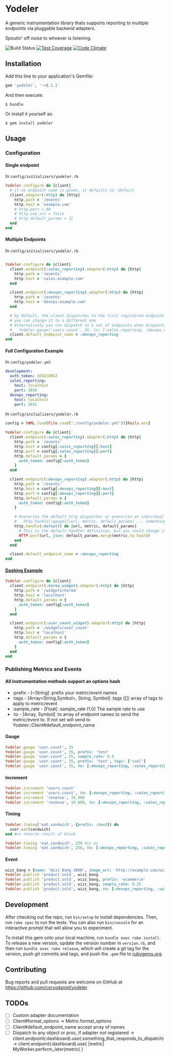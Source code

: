 # Yodeler

A generic instrumentation library thats supports reporting to multiple endpoints via pluggable backend adapters.

Spoutin' off noise to whoever is listening.

![Build Status](https://travis-ci.org/coryodaniel/yodeler.svg "Build Status")
[![Test Coverage](https://codeclimate.com/github/coryodaniel/yodeler/badges/coverage.svg)](https://codeclimate.com/github/coryodaniel/yodeler/coverage)
[![Code Climate](https://codeclimate.com/github/coryodaniel/yodeler/badges/gpa.svg)](https://codeclimate.com/github/coryodaniel/yodeler)

## Installation

Add this line to your application's Gemfile:

```ruby
gem 'yodeler', '~>0.1.1'
```

And then execute:

    $ bundle

Or install it yourself as:

    $ gem install yodeler

## Usage

### Configuration

#### Single endpoint
In ```config/initializers/yodeler.rb```
```ruby
Yodeler.configure do |client|
  # if no endpoint name is given, it defaults to :default
  client.adapter(:http) do |http|
    http.path = '/events'
    http.host = 'example.com'
    # http.port = 80
    # http.use_ssl = false
    # http.default_params = {}
  end
end
```

#### Multiple Endpoints
In ```config/initializers/yodeler.rb```
```ruby

Yodeler.configure do |client|
  client.endpoint(:sales_reporting).adapter(:http) do |http|
    http.path = '/events'
    http.host = 'sales.example.com'
  end

  client.endpoint(:devops_reporting).adapter(:http) do |http|
    http.path = '/events'
    http.host = 'devops.example.com'
  end

  # by default, the client dispatches to the first registered endpoint
  # you can change it to a different one
  # Alternatively you can dispatch to a set of endpoints when dispatching a metric
  #   Yodeler.gauge('users.count', 35, to: [:sales_reporting, :devops_reporting])
  client.default_endpoint_name = :devops_reporting
end
```

#### Full Configuration Example
In ```config/yodeler.yml```
```yaml
development:
  auth_token: SOSECUREZ
  sales_reporting:
    host: localhost
    port: 3030
  devops_reporting:
    host: localhost
    port: 3031    
```

In ```config/initializers/yodeler.rb```
```ruby
config = YAML.load(File.read("./config/yodeler.yml"))[Rails.env]

Yodeler.configure do |client|
  client.endpoint(:sales_reporting).adapter(:http) do |http|
    http.path = '/events'
    http.host = config[:sales_reporting][:host]
    http.port = config[:sales_reporting][:port]
    http.default_params = {
      auth_token: config[:auth_token]
    }
  end

  client.endpoint(:devops_reporting).adapter(:http) do |http|
    http.path = '/events'
    http.host = config[:devops_reporting][:host]
    http.port = config[:devops_reporting][:port]
    http.default_params = {
      auth_token: config[:auth_token]
    }

    # Overwrite the default http dispatcher or overwrite an individual metric dispatcher
    #   http.handle(:gauge){|url, metric, default_params| ... something cool ... }
    http.handle(:default) do |url, metric, default_params|
      # This is the default handler definition, but you could change it
      HTTP.post(url, json: default_params.merge(metric.to_hash))
    end
  end

  client.default_endpoint_name = :devops_reporting
end

```

#### [Dashing Example](https://github.com/shopify/dashing)
```ruby
Yodeler.configure do |client|
  client.endpoint(:karma_widget).adapter(:http) do |http|
    http.path = '/widgets/karma'
    http.host = 'localhost'
    http.default_params = {
      auth_token: config[:auth_token]
    }
  end

  client.endpoint(:user_count_widget).adapter(:http) do |http|
    http.path = '/widgets/user_count'
    http.host = 'localhost'
    http.default_params = {
      auth_token: config[:auth_token]
    }
  end
end
```

### Publishing Metrics and Events

#### All instrumentation methods support an options hash

* :prefix - [~String] :prefix your metric/event names
* :tags   - [Array<String,Symbol>, String, Symbol] :tags ([]) array of tags to apply to metric/event
* :sample_rate - [Float] :sample_rate (1.0) The sample rate to use
* :to - [Array<Symbol>, Symbol] :to array of endpoint names to send the metric/event to. If not set will send to Yodeler::Client#default_endpoint_name

#### Gauge
```ruby
Yodeler.gauge 'user.count', 35
Yodeler.gauge 'user.count', 35, prefix: 'test'
Yodeler.gauge 'user.count', 35, sample_rate: 0.5
Yodeler.gauge 'user.count', 35, prefix: 'test', tags: ['cool']
Yodeler.gauge 'user.count', 35, to: [:devops_reporting, :sales_reporting]
```

#### Increment
```ruby
Yodeler.increment 'users.count'
Yodeler.increment 'users.count', to: [:devops_reporting, :sales_reporting]
Yodeler.increment 'revenue', 10_000
Yodeler.increment 'revenue', 10_000, to: [:devops_reporting, :sales_reporting]

```

#### Timing
```ruby
Yodeler.timing('eat.sandwich', {prefix: :test}) do
  user.eat(sandwich)
end #=> returns result of block

Yodeler.timing 'eat.sandwich', 250 #in ms
Yodeler.timing 'eat.sandwich', 250, to: [:devops_reporting, :sales_reporting]
```

#### Event
```ruby
wizz_bang = {name: 'Wizz Bang 3000', image_url: 'http://example.com/wizzbang.jpg'}
Yodeler.publish 'product.sold', wizz_bang
Yodeler.publish 'product.sold', wizz_bang, prefix: 'ecommerce'
Yodeler.publish 'product.sold', wizz_bang, sample_rate: 0.25
Yodeler.publish 'product.sold', wizz_bang, to: [:devops_reporting, :sales_reporting]
```

## Development

After checking out the repo, run `bin/setup` to install dependencies. Then, run `rake spec` to run the tests. You can also run `bin/console` for an interactive prompt that will allow you to experiment.

To install this gem onto your local machine, run `bundle exec rake install`. To release a new version, update the version number in `version.rb`, and then run `bundle exec rake release`, which will create a git tag for the version, push git commits and tags, and push the `.gem` file to [rubygems.org](https://rubygems.org).

## Contributing

Bug reports and pull requests are welcome on GitHub at https://github.com/coryodaniel/yodeler.

## TODOs
  * [ ] Custom adapter documentation
  * [ ] Client#format_options -> Metric.format_options
  * [ ] Client#default_endpoint_name accept array of names
  * [ ] Dispatch to any object or proc, if adapter not registered
    -> client.endpoint(:dashboard).use(:something_that_responds_to_dispatch)
    -> client.endpoint(:dashboard).use{ |metric| MyWorker.perform_later(metric) }
